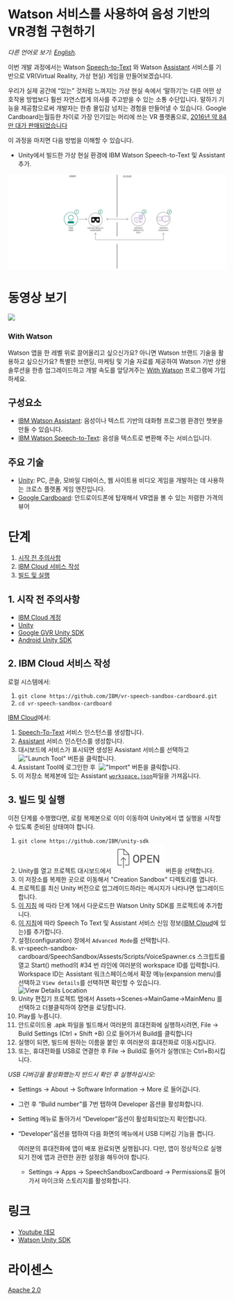 # Watson 서비스를 사용하여 음성 기반의 VR경험 구현하기

*다른 언어로 보기: [English](README.md).*

이번 개발 과정에서는 Watson  [Speech-to-Text](https://www.ibm.com/watson/developercloud/speech-to-text.html) 와 Watson  [Assistant](https://www.ibm.com/watson/developercloud/conversation.html) 서비스를 기반으로 VR(Virtual Reality, 가상 현실) 게임을 만들어보겠습니다.

우리가 실제 공간에 “있는” 것처럼 느껴지는 가상 현실 속에서 ‘말하기’는 다른 어떤 상호작용 방법보다 훨씬 자연스럽게 의사를 주고받을 수 있는 소통 수단입니다. 말하기 기능을 제공함으로써 개발자는 한층 몰입감 넘치는 경험을 만들어낼 수 있습니다. Google Cardboard는월등한 차이로 가장 인기있는 머리에 쓰는 VR 플랫폼으로,
[2016년 약 84만 대가 판매되었습니다](http://www.hypergridbusiness.com/2016/11/report-98-of-vr-headsets-sold-this-year-are-for-mobile-phones)

이 과정을 마치면 다음 방법을 이해할 수 있습니다.

* Unity에서 빌드한 가상 현실 환경에 IBM Watson Speech-to-Text 및 Assistant 추가.

![](doc/source/images/architecture.png)

# 동영상 보기

[![](http://img.youtube.com/vi/rZFpUpy4y0g/0.jpg)](https://www.youtube.com/watch?v=rZFpUpy4y0g)

### With Watson

Watson 앱을 한 레벨 위로 끌어올리고 싶으신가요? 아니면 Watson 브랜드 기술을 활용하고 싶으신가요? 특별한 브랜딩, 마케팅 및 기술 자료를 제공하여 Watson 기반 상용 솔루션을 한층 업그레이드하고 개발 속도를 앞당겨주는 [With Watson](https://www.ibm.com/watson/with-watson) 프로그램에 가입하세요.

## 구성요소

* [IBM Watson Assistant](https://www.ibm.com/watson/developercloud/conversation.html): 음성이나 텍스트 기반의 대화형 프로그램 환경인 챗봇을 만들 수 있습니다.
* [IBM Watson Speech-to-Text](https://www.ibm.com/watson/developercloud/speech-to-text.html): 음성을 텍스트로 변환해 주는 서비스입니다.

## 주요 기술

* [Unity](https://unity3d.com/): PC, 콘솔, 모바일 디바이스, 웹 사이트용 비디오 게임을 개발하는 데 사용하는 크로스 플랫폼 게임 엔진입니다.
* [Google Cardboard](https://vr.google.com/cardboard/): 안드로이드폰에 탑재해서 VR앱을 볼 수 있는 저렴한 가격의 뷰어

# 단계

1. [시작 전 주의사항](#1-시작-전-주의사항)
2. [IBM Cloud 서비스 작성](#2-bluemix-서비스-작성)
3. [빌드 및 실행](#3-빌드-및-실행)

## 1. 시작 전 주의사항

* [IBM Cloud 계정](http://ibm.biz/Bdimr6)
* [Unity](https://unity3d.com/get-unity/download)
* [Google GVR Unity SDK](https://developers.google.com/vr/unity/get-started)
* [Android Unity SDK](https://docs.unity3d.com/Manual/android-sdksetup.html)

## 2. IBM Cloud 서비스 작성

로컬 시스템에서:
1. `git clone https://github.com/IBM/vr-speech-sandbox-cardboard.git`
2. `cd vr-speech-sandbox-cardboard`

[IBM Cloud](https://console.ng.bluemix.net/)에서:

1. [Speech-To-Text](https://console.ng.bluemix.net/catalog/speech-to-text/) 서비스 인스턴스를 생성합니다.
2. [Assistant](https://console.ng.bluemix.net/catalog/services/conversation/) 서비스 인스턴스를 생성합니다.
3. 대시보드에 서비스가 표시되면 생성된 Assistant 서비스를 선택하고  !["Launch Tool"](/doc/source/images/workspace_launch.png?raw=true) 버튼을 클릭합니다.
4. Assistant Tool에 로그인한 후  !["Import"](/doc/source/images/import_icon.png?raw=true) 버튼을 클릭합니다.
5. 이 저장소 복제본에 있는 Assistant [`workspace.json`](data/workspace.json)파일을 가져옵니다.

## 3. 빌드 및 실행

이전 단계를 수행했다면, 로컬 복제본으로 이미 이동하여 Unity에서 앱 실행을 시작할 수 있도록 준비된 상태여야 합니다.

1. `git clone https://github.com/IBM/unity-sdk`
2. Unity를 열고 프로젝트 대시보드에서  ![Open](doc/source/images/unity_open.png?raw=true) 버튼을 선택합니다.
3. 이 저장소를 복제한 곳으로 이동해서 "Creation Sandbox" 디렉토리를 엽니다.
4. 프로젝트를 최신 Unity 버전으로 업그레이드하라는 메시지가 나타나면 업그레이드합니다.
5. [이 지침](https://github.com/IBM/unity-sdk#getting-the-watson-sdk-and-adding-it-to-unity) 에 따라 단계 1에서 다운로드한 Watson Unity SDK를 프로젝트에 추가합니다.
6. [이 지침](https://github.com/IBM/unity-sdk#configuring-your-service-credentials)에 따라 Speech To Text 및 Assistant 서비스 신임 정보([IBM Cloud](https://console.ng.bluemix.net/)에 있는)를 추가합니다.
7. 설정(configuration) 창에서 `Advanced Mode`를 선택합니다.
8. vr-speech-sandbox-cardboard/SpeechSandbox/Assests/Scripts/VoiceSpawner.cs 스크립트를 열고 Start() method의  #34 번 라인에 여러분의 workspace ID를 입력합니다. Workspace ID는 Assistant 워크스페이스에서 확장 메뉴(expansion menu)를 선택하고  `View details`를 선택하면 확인할 수 있습니다.
    ![View Details Location](doc/source/images/workspace_details.png?raw=true)
9. Unity 편집기 프로젝트 탭에서  Assets->Scenes->MainGame->MainMenu 를 선택하고 더블클릭하여 장면을 로딩합니다.
10. Play를 누릅니다.
11. 안드로이드용 .apk 파일을 빌드해서 여러분의 휴대전화에 실행하시려면,  File -> Build Settings (Ctrl + Shift +B) 으로 들어가서 Build를 클릭합니다
12. 실행이 되면, 빌드에 원하는 이름을 붙인 후 여러분의 휴대전화로 이동시킵니다.
13. 또는, 휴대전화를 USB로 연결한 후 File -> Build로 들어가 실행(또는 Ctrl+B)시킵니다.

   *USB 디버깅을 활성화했는지 반드시 확인 후 실행하십시오:*

* Settings -> About -> Software Information -> More 로 들어갑니다.

* 그런 후 “Build number”를 7번 탭하여 Developer 옵션을 활성화합니다.

* Setting 메뉴로 돌아가서 “Developer”옵션이 활성화되었는지 확인합니다.

* “Developer”옵션을 탭하여 다음 화면의 메뉴에서 USB 디버깅 기능을 켭니다.

   여러분의 휴대전화에 앱이 배포 완료되면 실행됩니다. 다만, 앱이 정상적으로 실행되기 전에 앱과 관련한 권한 설정을 해두어야 합니다.

  * Settings -> Apps -> SpeechSandboxCardboard -> Permissions로 들어가서 마이크와 스토리지를 활성화합니다.

# 링크

* [Youtube 데모](https://www.youtube.com/watch?v=rZFpUpy4y0g)
* [Watson Unity SDK](https://github.com/IBM/unity-sdk)

# 라이센스

[Apache 2.0](LICENSE)
